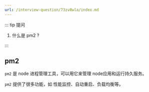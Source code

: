 ```yaml
---
url: /interview-question/73zv8wla/index.md
---
```

::: tip 提问

1. 什么是 pm2 ?

:::

## pm2

`pm2` 是 node 进程管理工具，可以用它来管理 node应用和运行持久服务。

`pm2` 提供了很多功能，如 性能监控、自动重启、负载均衡等。

